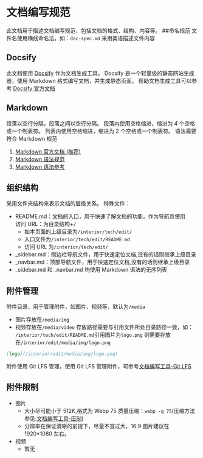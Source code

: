 # 文档编写规范

此文档用于描述文档编写规范，包括文档的格式、结构、内容等。 ##命名规范
文件名使用横线命名法，如：`doc-spec.md`
采用英语描述文件内容

## Docsify

此文档使用 [Docsify](https://docsify.js.org/#/) 作为文档生成工具。
Docsify 是一个轻量级的静态网站生成器，使用 Markdown 格式编写文档，并生成静态页面。
帮助文档生成工具可以参考 [Docsify 官方文档](https://docsify.js.org/#/zh-cn/)

## Markdown

段落以空行分隔，段落之间以空行分隔。
段落内使用空格缩进，缩进为 4 个空格或一个制表符。
列表内使用空格缩进，缩进为 2 个空格或一个制表符。
语法需要符合 Markdown 规范

1.  [Markdown 官方文档 (推荐)](https://markdown.com.cn/basic-syntax)
2.  [Markdown 语法规范](https://github.com/adam-p/markdown-here/wiki/Markdown-Here-Cheatsheet)
3.  [Markdown 语法参考](https://github.com/adam-p/markdown-here/wiki/Markdown-Cheatsheet)

## 组织结构

采用文件夹结构来表示文档的层级关系。
特殊文件：

- README.md：文档的入口，用于快速了解文档的功能，作为导航页使用  
  访问 URL：为目录结构+`/`
  - 如本页面的上级目录为`/interior/tech/edit/`
  - 入口文件为`/interior/tech/edit/README.md`
  - 访问 URL 为`/interior/tech/edit/`
- \_sidebar.md：侧边栏导航文件，用于快速定位文档,没有的话则继承上级目录
- \_navbar.md：顶部导航文件，用于快速定位文档,没有的话则继承上级目录
- \_sidebar.md 和 \_navbar.md 均使用 Markdown 语法的无序列表

## 附件管理

附件目录，用于管理附件，如图片、视频等，默认为`/media`

- 图片存放在`/media/img`
- 视频存放在`/media/video`
  存放路径需要与引用文件所处目录路径一致，如：
  `/interior/tech/edit/README.md`引用图片为`logo.png`
  则需要存放在`/interior/edit/media/img/logo.png`

```md
[logo](/interior/edit/media/img/logo.png)
```

附件使用 Git LFS 管理，使用 Git LFS 管理附件，可参考[文档编写工具-Git LFS](/interior/tech/edit/tool?id=git-lfs)

## 附件限制

- 图片
  - 大小尽可能小于 512K,格式为 Webp 75 质量压缩：`webp -q 75`(压缩方法参见:[文档编写工具-压制](/interior/tech/edit/tool?id=压制))
  - 分辨率在保证清晰的前提下，尽量不宜过大，16:9 图片建议在 1920\*1080 左右。
- 视频
  - 暂无
